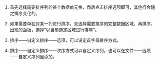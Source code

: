 1. 首先选择需要排序列的某个数据单元格，然后点击排序选项即可，其他行会随之排序变化的。

2. 如果需要单独对某一列进行排序，先选择需要排序的完整数据区域，再排序，出现的面板，选择“以当前选定区域进行排序”。

3. 排序——自定义排序——选项，可以设定首字母排序方式。

4. 排序——自定义排序——次序方式可以自定义序列，也可以在文件——选项——自定义序列里添加。



